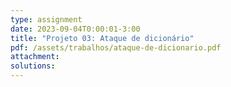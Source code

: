 ```yaml
---
type: assignment
date: 2023-09-04T0:00:01-3:00
title: "Projeto 03: Ataque de dicionário"
pdf: /assets/trabalhos/ataque-de-dicionario.pdf
attachment: 
solutions:
---
```

